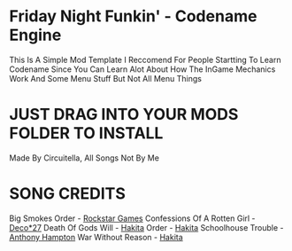 # Friday Night Funkin' - Codename Engine
This Is A Simple Mod Template I Reccomend For People Startting To Learn Codename Since You Can Learn Alot About How The InGame Mechanics Work And Some Menu Stuff But Not All Menu Things

# JUST DRAG INTO YOUR MODS FOLDER TO INSTALL
Made By Circuitella, All Songs Not By Me


# SONG CREDITS
Big Smokes Order - [Rockstar Games](https://www.rockstargames.com/)
Confessions Of A Rotten Girl - [Deco*27](https://www.youtube.com/channel/UCGmO0S4S-AunjRdmxA6TQYg)
Death Of Gods Will - [Hakita](https://bandcamp.com/hakita)
Order - [Hakita](https://bandcamp.com/hakita)
Schoolhouse Trouble - [Anthony Hampton](https://x.com/darkestroom3103)
War Without Reason - [Hakita](https://bandcamp.com/hakita)